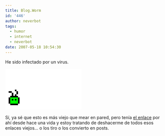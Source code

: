 ```yaml
---
title: Blog.Worm
id: '446'
author: neverbot
tags:
  - humor
  - internet
  - neverbot
date: 2007-05-18 10:54:30
---
```


He sido infectado por un virus.

[![blog-worm.gif](./blogworm/blog-worm.gif)](http://www.moox.nl/blogworm/ "Blog.Worm")

Sí, ya sé que esto es más viejo que mear en pared, pero tenía [el enlace](http://www.moox.nl/blogworm/) por ahí desde hace una vida y estoy tratando de deshacerme de todos esos enlaces viejos... o los tiro o los convierto en posts.
